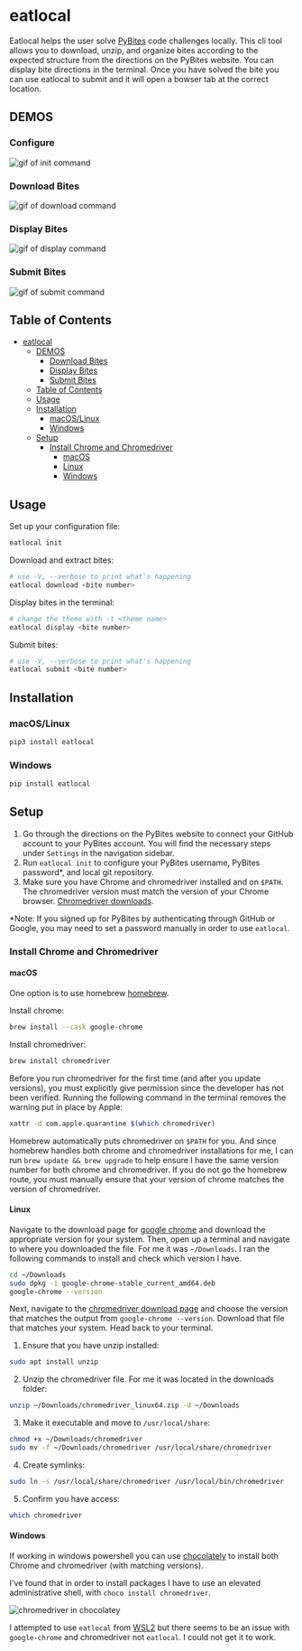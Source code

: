 # eatlocal

Eatlocal helps the user solve [PyBites](https://codechalleng.es) code challenges locally. This cli tool allows you to download, unzip, and organize bites according to the expected structure from the directions on the PyBites website. You can display bite directions in the terminal. Once you have solved the bite you can use eatlocal to submit and it will open a bowser tab at the correct location.

## DEMOS

### Configure

![gif of init command](./docs/demos/download.gif) 

### Download Bites

![gif of download command](./docs/demos/download.gif) 

### Display Bites

![gif of display command](./docs/demos/display.gif) 

### Submit Bites

![gif of submit command](./docs/demos/submit.gif) 

## Table of Contents

- [eatlocal](#eatlocal)
  - [DEMOS](#demos)
    - [Download Bites](#download-bites)
    - [Display Bites](#display-bites)
    - [Submit Bites](#submit-bites)
  - [Table of Contents](#table-of-contents)
  - [Usage](#usage)
  - [Installation](#installation)
    - [macOS/Linux](#macoslinux)
    - [Windows](#windows)
  - [Setup](#setup)
    - [Install Chrome and Chromedriver](#install-chrome-and-chromedriver)
      - [macOS](#macos)
      - [Linux](#linux)
      - [Windows](#windows-1)


## Usage

Set up your configuration file:

```bash
eatlocal init
```

Download and extract bites:

```bash
# use -V, --verbose to print what's happening
eatlocal download <bite number>
```

Display bites in the terminal:

```bash
# change the theme with -t <theme name>
eatlocal display <bite number>
```


Submit bites:

```bash
# use -V, --verbose to print what's happening
eatlocal submit <bite number>

```

## Installation

### macOS/Linux

```bash
pip3 install eatlocal
```
### Windows

```bash
pip install eatlocal
```

## Setup

1. Go through the directions on the PyBites website to connect your GitHub account to your PyBites account. You will find the necessary steps under `Settings` in the navigation sidebar.
2. Run `eatlocal init` to configure your PyBites username, PyBites password*, and local git repository.
2. Make sure you have Chrome and chromedriver installed and on `$PATH`. The chromedriver version must match the version of your Chrome browser. [Chromedriver downloads](https://chromedriver.chromium.org/downloads).

*Note:  If you signed up for PyBites by authenticating through GitHub or Google, you may need to set a password manually in order to use `eatlocal`.

### Install Chrome and Chromedriver

#### macOS

One option is to use homebrew [homebrew](https://brew.sh/). 

Install chrome:

```bash
brew install --cask google-chrome
```

Install chromedriver:

```bash
brew install chromedriver
```

Before you run chromedriver for the first time (and after you update versions), you must explicitly give permission since the developer has not been verified. Running the following command in the terminal removes the warning put in place by Apple:

```bash
xattr -d com.apple.quarantine $(which chromedriver)
```

Homebrew automatically puts chromedriver on `$PATH` for you. And since homebrew handles both chrome and chromedriver installations for me, I can run `brew update && brew upgrade` to help ensure I have the same version number for both chrome and chromedriver. If you do not go the homebrew route, you must manually ensure that your version of chrome matches the version of chromedriver.


#### Linux

Navigate to the download page for [google chrome](https://www.google.com/chrome/) and download the appropriate version for your system. Then, open up a terminal and navigate to where you downloaded the file. For me it was `~/Downloads`. I ran the following commands to install and check which version I have.

```bash
cd ~/Downloads
sudo dpkg -i google-chrome-stable_current_amd64.deb
google-chrome --version
```

Next, navigate to the [chromedriver download page](https://chromedriver.chromium.org/downloads) and choose the version that matches the output from `google-chrome --version`. Download that file that matches your system. Head back to your terminal.

1. Ensure that you have unzip installed:

```bash
sudo apt install unzip
```

2. Unzip the chromedriver file. For me it was located in the downloads folder: 

```bash
unzip ~/Downloads/chromedriver_linux64.zip -d ~/Downloads
```

3. Make it executable and move to `/usr/local/share`:

```bash
chmod +x ~/Downloads/chromedriver
sudo mv -f ~/Downloads/chromedriver /usr/local/share/chromedriver
```

4. Create symlinks:

```bash
sudo ln -s /usr/local/share/chromedriver /usr/local/bin/chromedriver
```
5. Confirm you have access:

```bash
which chromedriver
```

#### Windows

If working in windows powershell you can use [chocolately](https://chocolatey.org/) to install both Chrome and chromedriver (with matching versions).

I've found that in order to install packages I have to use an elevated administrative shell, with `choco install chromedriver`.

![chromedriver in chocolatey](https://i.ibb.co/2cCShcd/chromedriver-via-chocolately.png)

I attempted to use `eatlocal` from [WSL2](https://docs.microsoft.com/en-us/windows/wsl/about) but there seems to be an issue with `google-chrome` and chromedriver not `eatlocal`. I could not get it to work.
